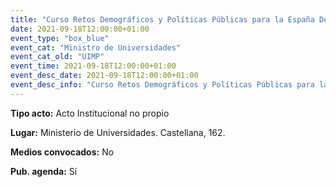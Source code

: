 ```yaml
---
title: "Curso Retos Demográficos y Políticas Públicas para la España Despoblada UIMP"
date: 2021-09-18T12:00:00+01:00
event_type: "box_blue" 
event_cat: "Ministro de Universidades"
event_cat_old: "UIMP"
event_time: 2021-09-18T12:00:00+01:00
event_desc_date: 2021-09-18T12:00:00+01:00
event_desc_info: "Curso Retos Demográficos y Políticas Públicas para la España Despoblada UIMP"
---
```

<p class="card-light list_schedule_description"><b>Tipo acto:</b> Acto Institucional no propio
</p>
<p class="card-light list_schedule_description"><b>Lugar:</b> Ministerio de Universidades. Castellana, 162.
</p>
<p class="card-light list_schedule_description"><b>Medios convocados:</b> No
</p>
<p class="card-light list_schedule_description"><b>Pub. agenda:</b> Sí
</p>